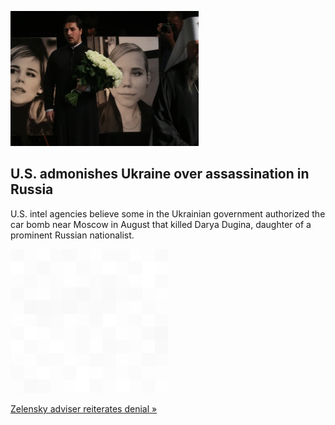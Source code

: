 
![U.S. admonishes Ukraine over assassination in Russia](./20221006000020.png)
## U.S. admonishes Ukraine over assassination in Russia

U.S. intel agencies believe some in the Ukrainian government authorized the car bomb near Moscow in August that killed Darya Dugina, daughter of a prominent Russian nationalist.

![pic](../square_bg.png)

[Zelensky adviser reiterates denial  »](https://www.yahoo.com/news/u-believes-ukrainians-were-behind-184556126.html)
